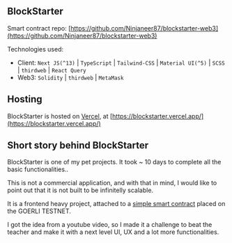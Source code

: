 ## BlockStarter

Smart contract repo: [https://github.com/Ninjaneer87/blockstarter-web3](https://github.com/Ninjaneer87/blockstarter-web3)

Technologies used:

 - Client:  `Next JS(^13)` | `TypeScript` | `Tailwind-CSS` | `Material UI(^5)` | `SCSS` | `thirdweb` | `React Query`
 - Web3: `Solidity` | `thirdweb` | `MetaMask`

## Hosting

BlockStarter is hosted on [Vercel](https://vercel.com/), at [https://blockstarter.vercel.app/](https://blockstarter.vercel.app/)

## Short story behind BlockStarter

BlockStarter is one of my pet projects. It took ~ 10 days to complete all the basic functionalities..

This is not a commercial application, and with that in mind, I would like to point out that it is not built to be infinitelly scalable.

It is a frontend heavy project, attached to a [simple smart contract](https://github.com/Ninjaneer87/blockstarter-web3) placed on the GOERLI TESTNET.

I got the idea from a youtube video, so I made it a challenge to beat the teacher and make it with a next level UI, UX and a lot more functionalities.
